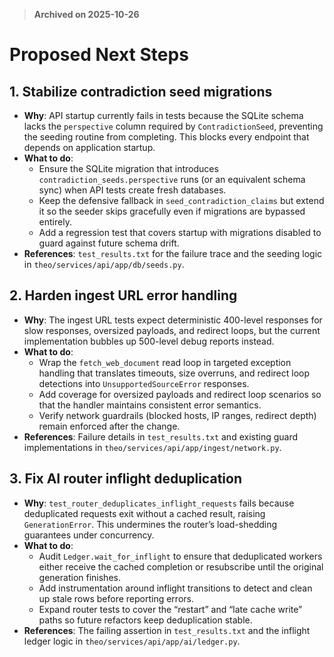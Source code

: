 > **Archived on 2025-10-26**

# Proposed Next Steps

## 1. Stabilize contradiction seed migrations
- **Why**: API startup currently fails in tests because the SQLite schema lacks the `perspective` column required by `ContradictionSeed`, preventing the seeding routine from completing. This blocks every endpoint that depends on application startup. 
- **What to do**:
  - Ensure the SQLite migration that introduces `contradiction_seeds.perspective` runs (or an equivalent schema sync) when API tests create fresh databases.
  - Keep the defensive fallback in `seed_contradiction_claims` but extend it so the seeder skips gracefully even if migrations are bypassed entirely.
  - Add a regression test that covers startup with migrations disabled to guard against future schema drift.
- **References**: `test_results.txt` for the failure trace and the seeding logic in `theo/services/api/app/db/seeds.py`.

## 2. Harden ingest URL error handling
- **Why**: The ingest URL tests expect deterministic 400-level responses for slow responses, oversized payloads, and redirect loops, but the current implementation bubbles up 500-level debug reports instead.
- **What to do**:
  - Wrap the `fetch_web_document` read loop in targeted exception handling that translates timeouts, size overruns, and redirect loop detections into `UnsupportedSourceError` responses.
  - Add coverage for oversized payloads and redirect loop scenarios so that the handler maintains consistent error semantics.
  - Verify network guardrails (blocked hosts, IP ranges, redirect depth) remain enforced after the change.
- **References**: Failure details in `test_results.txt` and existing guard implementations in `theo/services/api/app/ingest/network.py`.

## 3. Fix AI router inflight deduplication
- **Why**: `test_router_deduplicates_inflight_requests` fails because deduplicated requests exit without a cached result, raising `GenerationError`. This undermines the router’s load-shedding guarantees under concurrency.
- **What to do**:
  - Audit `Ledger.wait_for_inflight` to ensure that deduplicated workers either receive the cached completion or resubscribe until the original generation finishes.
  - Add instrumentation around inflight transitions to detect and clean up stale rows before reporting errors.
  - Expand router tests to cover the “restart” and “late cache write” paths so future refactors keep deduplication stable.
- **References**: The failing assertion in `test_results.txt` and the inflight ledger logic in `theo/services/api/app/ai/ledger.py`.

